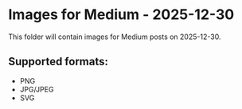 # Images for Medium - 2025-12-30

This folder will contain images for Medium posts on 2025-12-30.

## Supported formats:
- PNG
- JPG/JPEG
- SVG
